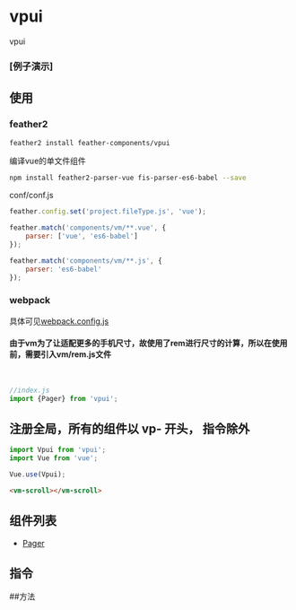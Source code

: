 vpui
================
vpui

### [例子演示] 

## 使用

###  feather2

```sh
feather2 install feather-components/vpui
```

编译vue的单文件组件

```sh
npm install feather2-parser-vue fis-parser-es6-babel --save
```

conf/conf.js

```js
feather.config.set('project.fileType.js', 'vue');

feather.match('components/vm/**.vue', {
    parser: ['vue', 'es6-babel']
});

feather.match('components/vm/**.js', {
    parser: 'es6-babel'
});

```

### webpack

具体可见[webpack.config.js](./examples/webpack.config.js)

#### 由于vm为了让适配更多的手机尺寸，故使用了rem进行尺寸的计算，所以在使用前，需要引入vm/rem.js文件

```html
 
```

```js
//index.js
import {Pager} from 'vpui';
```

## 注册全局，所有的组件以 vp- 开头， 指令除外

```js
import Vpui from 'vpui';
import Vue from 'vue';

Vue.use(Vpui);
```

```html
<vm-scroll></vm-scroll>
```

## 组件列表

* [Pager](./doc/pager.md) 

## 指令

##方法

